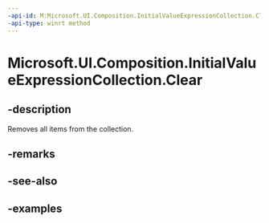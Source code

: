 ```yaml
---
-api-id: M:Microsoft.UI.Composition.InitialValueExpressionCollection.Clear
-api-type: winrt method
---
```


<!-- Method syntax.
public void InitialValueExpressionCollection.Clear()
-->

# Microsoft.UI.Composition.InitialValueExpressionCollection.Clear

## -description

Removes all items from the collection.

## -remarks

## -see-also

## -examples

